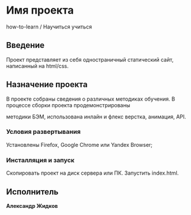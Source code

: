 # Имя проекта

how-to-learn / Научиться учиться

## Введение

Проект представляет из себя одностраничный статический сайт, написанный на html/css.

## Назначение проекта

В проекте собраны сведения о различных методиках обучения. В процессе сборки проекта продемонстрированы

методики БЭМ, использована инлайн и флекс верстка, анимация, API.

### Условия развертывания

Установлены Firefox, Google Chrome или Yandex Browser;

### Инсталляция и запуск

Скопировать проект на диск сервера или ПК. Запустить index.html.


## Исполнитель

 **Александр Жидков**

